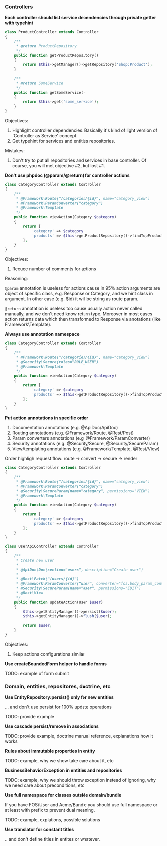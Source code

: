 ### Controllers

**Each controller should list service dependencies through private getter with typehint**

```php
class ProductController extends Controller
{
    /**
     * @return ProductRepository
     */
    public function getProductRepository()
    {
        return $this->getManager()->getRepository('Shop:Product');
    }
    
    /**
     * @return SomeService
     */
    public function getSomeService()
    {
        return $this->get('some_service');
    }
}
```

Objectives:

1. Highlight controller dependencies. Basically it's kind of light version of 'Controller as Service' concept.
2. Get typehint for services and entities repositories.

Mistakes:

1. Don't try to put all repositories and services in base controller. Of course, you will met objective #2, but lost #1.

**Don't use phpdoc (@param/@return) for controller actions**

```php
class CategoryController extends Controller
{
    /**
     * @Framework\Route("/categories/{id}", name="category_view")
     * @Framework\ParamConverter("category")
     * @Framework\Template
     */
    public function viewAction(Category $category)
    {
        return [
            'category' => $category,
            'products' => $this->getProductRepository()->findTopProductsByCategory($category)
        ];
    }
}
```

Objectives:

1. Recuce number of comments for actions

Reasoning:

`@param` annotation is useless for actions cause in 95% action arguments are object of specific class, e.g. Response or Category, and we hint class in argument.
In other case (e.g. $id) it will be string as route param.

`@return` annotation is useless too cause usually action never called manually, and we don't need know return type.
Moreover in most cases action returns data which then transformed to Response via anotations (like Framework\Template).

**Always use annotation namespace**

```php
class CategoryController extends Controller
{
    /**
     * @Framework\Route("/categories/{id}", name="category_view")
     * @Security\Secure(roles="ROLE_USER")
     * @Framework\Template
     */
    public function viewAction(Category $category)
    {
        return [
            'category' => $category,
            'products' => $this->getProductRepository()->findTopProductsByCategory($category)
        ];
    }
}
```

**Put action annotations in specific order**

1. Documentation annotations (e.g. @ApiDoc/ApiDoc)
2. Routing annotations (e.g. @Framework/Route, @Rest/Post)
3. Param converters annotations (e.g. @Framework/ParamConverter)
4. Security annotations (e.g. @Security/Secure, @Security/SecureParam)
5. View/templating annotations (e.g. @Framework/Template, @Rest/View)

Order highligh request flow: route -> convert -> secure -> render


```php
class CategoryController extends Controller
{
    /**
     * @Framework\Route("/categories/{id}", name="category_view")
     * @Framework\ParamConverter("category")
     * @Security\SecureParam(name="category", permissions="VIEW")
     * @Framework\Template
     */
    public function viewAction(Category $category)
    {
        return [
            'category' => $category,
            'products' => $this->getProductRepository()->findTopProductsByCategory($category)
        ];
    }
}

class UserApiController extends Controller
{
    /**
     * Create new user
     *
     * @ApiDoc\Doc(section="users", description="Create user")
     *
     * @Rest\Patch("/users/{id}")
     * @Framework\ParamConverter("user", converter="fos.body_param_converter")
     * @Security\SecureParam(name="user", permissions="EDIT")
     * @Rest\View
     */
    public function updateAction(User $user)
    {
        $this->getEntityManager()->persist($user);
        $this->getEntityManager()->flush($user);
        
        return $user;
    }
}
```

Objectives:

1. Keep actions configurations similar

**Use createBoundedForm helper to handle forms**

TODO: example of form submit

### Domain, entities, repositores, doctrine, etc

**Use EntityRepository:persist() only for new entities**

... and don't use persist for 100% update operations

TODO: provide example

**Use cascade persist/remove in associations**

TODO: provide example, doctrine manual reference, explanations how it works

**Rules about immutable properties in entity**

TODO: example, why we show take care about it, etc

**BusinessBehaviorException in entities and repositories**

TODO: example, why we should throw exception instead of ignoring, why we need care about preconditions, etc

**Use full namespace for classes outside domain/bundle**

If you have FOS/User and Acme/Bundle you should use full namespace or at least with prefix to prevent dual meaning.

TODO: example, explations, possible solutions

**Use translator for constant titles**

.. and don't define titles in entites or whatever.











